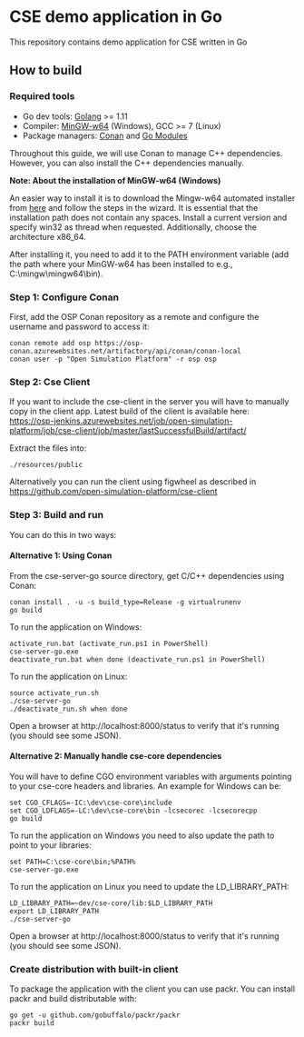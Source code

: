 CSE demo application in Go
==========================

 This repository contains demo application for CSE written in Go


How to build
------------

### Required tools
  * Go dev tools: [Golang](https://golang.org/dl/) >= 1.11
  * Compiler: [MinGW-w64](https://sourceforge.net/projects/mingw-w64/?source=typ_redirect) (Windows), GCC >= 7 (Linux)
  * Package managers: [Conan](https://conan.io/) and [Go Modules](https://github.com/golang/go/wiki/Modules)

Throughout this guide, we will use Conan to manage C++ dependencies. However, you can also install the C++ dependencies manually.

**Note: About the installation of MinGW-w64 (Windows)**

An easier way to install it is to download the Mingw-w64 automated installer from 
[here](https://sourceforge.net/projects/mingw-w64/files/Toolchains%20targetting%20Win32/Personal%20Builds/mingw-builds/installer/mingw-w64-install.exe/download) 
and follow the steps in the wizard. It is essential that the installation path does not contain any spaces. 
Install a current version and specify win32 as thread when requested. Additionally, choose the architecture x86_64.

After installing it, you need to add it to the PATH environment variable (add the path where
your MinGW-w64 has been installed to e.g., C:\mingw\mingw64\bin). 

### Step 1: Configure Conan

First, add the OSP Conan repository as a remote and configure the username and
password to access it:

    conan remote add osp https://osp-conan.azurewebsites.net/artifactory/api/conan/conan-local
    conan user -p "Open Simulation Platform" -r osp osp

### Step 2: Cse Client

If you want to include the cse-client in the server you will have to manually copy in the client app. Latest build of
the client is available here: https://osp-jenkins.azurewebsites.net/job/open-simulation-platform/job/cse-client/job/master/lastSuccessfulBuild/artifact/

Extract the files into:

    ./resources/public

Alternatively you can run the client using figwheel as described in https://github.com/open-simulation-platform/cse-client

### Step 3: Build and run

You can do this in two ways:

#### Alternative 1: Using Conan

From the cse-server-go source directory, get C/C++ dependencies using Conan:

    conan install . -u -s build_type=Release -g virtualrunenv
    go build

To run the application on Windows:

    activate_run.bat (activate_run.ps1 in PowerShell)
    cse-server-go.exe
    deactivate_run.bat when done (deactivate_run.ps1 in PowerShell)

To run the application on Linux:

    source activate_run.sh
    ./cse-server-go
    ./deactivate_run.sh when done

Open a browser at http://localhost:8000/status to verify that it's running (you should see some JSON).

#### Alternative 2: Manually handle cse-core dependencies

You will have to define CGO environment variables with arguments pointing to your cse-core headers and libraries. An
example for Windows can be:

    set CGO_CFLAGS=-IC:\dev\cse-core\include
    set CGO_LDFLAGS=-LC:\dev\cse-core\bin -lcsecorec -lcsecorecpp
    go build

To run the application on Windows you need to also update the path to point to your libraries:

    set PATH=C:\cse-core\bin;%PATH%
    cse-server-go.exe

To run the application on Linux you need to update the LD_LIBRARY_PATH:

    LD_LIBRARY_PATH=~dev/cse-core/lib:$LD_LIBRARY_PATH
    export LD_LIBRARY_PATH
    ./cse-server-go

Open a browser at http://localhost:8000/status to verify that it's running (you should see some JSON).

### Create distribution with built-in client

To package the application with the client you can use packr. You can install packr and build distributable with:

    go get -u github.com/gobuffalo/packr/packr
    packr build
